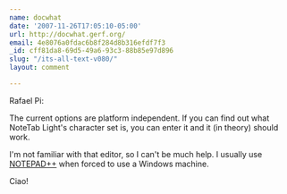 ```yaml
---
name: docwhat
date: '2007-11-26T17:05:10-05:00'
url: http://docwhat.gerf.org/
email: 4e8076a0fdac6b8f284d8b316efdf7f3
_id: cff81da8-69d5-49a6-93c3-88b85e97d896
slug: "/its-all-text-v080/"
layout: comment

---
```


Rafael Pi:

The current options are platform independent.  If you can find out what NoteTab Light's character set is, you can enter it and it (in theory) should work.

I'm not familiar with that editor, so I can't be much help.  I usually use <a href="http://notepad-plus.sourceforge.net/" rel="nofollow">NOTEPAD++</a> when forced to use a Windows machine.

Ciao!
